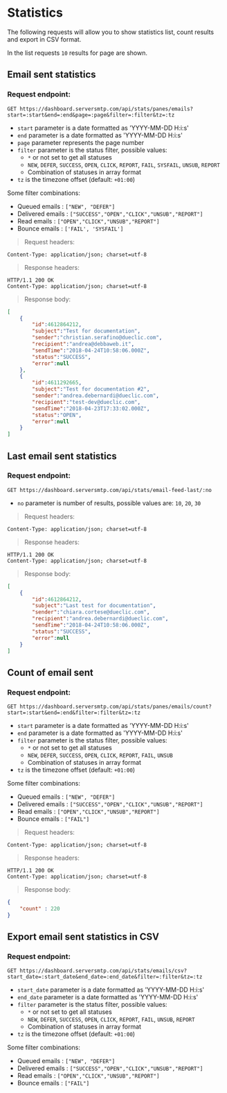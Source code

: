 # Statistics

The following requests will allow you to show statistics list, count results and export in CSV format.

In the list requests `10` results for page are shown.

## Email sent statistics

### Request endpoint:

`
GET https://dashboard.serversmtp.com/api/stats/panes/emails?start=:start&end=:end&page=:page&filter=:filter&tz=:tz
`

- `start` parameter is a date formatted as 'YYYY-MM-DD H:i:s'
- `end` parameter is a date formatted as 'YYYY-MM-DD H:i:s'
- `page` parameter represents the page number
- `filter` parameter is the status filter, possible values:
    - `*` or not set to get all statuses
    - `NEW`, `DEFER`, `SUCCESS`, `OPEN`, `CLICK`, `REPORT`, `FAIL`, `SYSFAIL`, `UNSUB`, `REPORT`
    - Combination of statuses in array format
- `tz` is the timezone offset (default: `+01:00`)

Some filter combinations:

- Queued emails : `["NEW", "DEFER"]`
- Delivered emails : `["SUCCESS","OPEN","CLICK","UNSUB","REPORT"]`
- Read emails : `["OPEN","CLICK","UNSUB","REPORT"]`
- Bounce emails : `['FAIL', 'SYSFAIL']`

> Request headers:

```
Content-Type: application/json; charset=utf-8
```

> Response headers:

```
HTTP/1.1 200 OK
Content-Type: application/json; charset=utf-8
```

> Response body:

```json
[
    {
        "id":4612864212,
        "subject":"Test for documentation",
        "sender":"christian.serafino@dueclic.com",
        "recipient":"andrea@debbaweb.it",
        "sendTime":"2018-04-24T10:58:06.000Z",
        "status":"SUCCESS",
        "error":null
    },
    {
        "id":4611292665,
        "subject":"Test for documentation #2",
        "sender":"andrea.debernardi@dueclic.com",
        "recipient":"test-dev@dueclic.com",
        "sendTime":"2018-04-23T17:33:02.000Z",
        "status":"OPEN",
        "error":null
    }
]
```

## Last email sent statistics

### Request endpoint:

`
GET https://dashboard.serversmtp.com/api/stats/email-feed-last/:no
`

- `no` parameter is number of results, possible values are: `10`, `20`, `30`

> Request headers:

```
Content-Type: application/json; charset=utf-8
```

> Response headers:

```
HTTP/1.1 200 OK
Content-Type: application/json; charset=utf-8
```

> Response body:

```json
[
    {
        "id":4612864212,
        "subject":"Last test for documentation",
        "sender":"chiara.cortese@dueclic.com",
        "recipient":"andrea.debernardi@dueclic.com",
        "sendTime":"2018-04-24T10:58:06.000Z",
        "status":"SUCCESS",
        "error":null
    }
]
```

## Count of email sent

### Request endpoint:

`
GET https://dashboard.serversmtp.com/api/stats/panes/emails/count?start=:start&end=:end&filter=:filter&tz=:tz
`

- `start` parameter is a date formatted as 'YYYY-MM-DD H:i:s'
- `end` parameter is a date formatted as 'YYYY-MM-DD H:i:s'
- `filter` parameter is the status filter, possible values:
    - `*` or not set to get all statuses
    - `NEW`, `DEFER`, `SUCCESS`, `OPEN`, `CLICK`, `REPORT`, `FAIL`, `UNSUB`
    - Combination of statuses in array format
- `tz` is the timezone offset (default: `+01:00`)

Some filter combinations:

- Queued emails : `["NEW", "DEFER"]`
- Delivered emails : `["SUCCESS","OPEN","CLICK","UNSUB","REPORT"]`
- Read emails : `["OPEN","CLICK","UNSUB","REPORT"]`
- Bounce emails : `["FAIL"]`

> Request headers:

```
Content-Type: application/json; charset=utf-8
```

> Response headers:

```
HTTP/1.1 200 OK
Content-Type: application/json; charset=utf-8
```

> Response body:

```json
{
    "count" : 220
}
```

## Export email sent statistics in CSV

### Request endpoint:

`
GET https://dashboard.serversmtp.com/api/stats/emails/csv?start_date=:start_date&end_date=:end_date&filter=:filter&tz=:tz
`

- `start_date` parameter is a date formatted as 'YYYY-MM-DD H:i:s'
- `end_date` parameter is a date formatted as 'YYYY-MM-DD H:i:s'
- `filter` parameter is the status filter, possible values:
    - `*` or not set to get all statuses
    - `NEW`, `DEFER`, `SUCCESS`, `OPEN`, `CLICK`, `REPORT`, `FAIL`, `UNSUB`, `REPORT`
    - Combination of statuses in array format
- `tz` is the timezone offset (default: `+01:00`)

Some filter combinations:

- Queued emails : `["NEW", "DEFER"]`
- Delivered emails : `["SUCCESS","OPEN","CLICK","UNSUB","REPORT"]`
- Read emails : `["OPEN","CLICK","UNSUB","REPORT"]`
- Bounce emails : `["FAIL"]`
